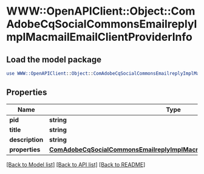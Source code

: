 # WWW::OpenAPIClient::Object::ComAdobeCqSocialCommonsEmailreplyImplMacmailEmailClientProviderInfo

## Load the model package
```perl
use WWW::OpenAPIClient::Object::ComAdobeCqSocialCommonsEmailreplyImplMacmailEmailClientProviderInfo;
```

## Properties
Name | Type | Description | Notes
------------ | ------------- | ------------- | -------------
**pid** | **string** |  | [optional] 
**title** | **string** |  | [optional] 
**description** | **string** |  | [optional] 
**properties** | [**ComAdobeCqSocialCommonsEmailreplyImplMacmailEmailClientProviderProperties**](ComAdobeCqSocialCommonsEmailreplyImplMacmailEmailClientProviderProperties.md) |  | [optional] 

[[Back to Model list]](../README.md#documentation-for-models) [[Back to API list]](../README.md#documentation-for-api-endpoints) [[Back to README]](../README.md)


